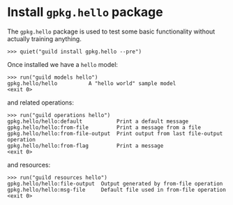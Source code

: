 # Install `gpkg.hello` package

The `gpkg.hello` package is used to test some basic functionality without
actually training anything.

    >>> quiet("guild install gpkg.hello --pre")

Once installed we have a `hello` model:

    >>> run("guild models hello")
    gpkg.hello/hello          A "hello world" sample model
    <exit 0>

and related operations:

    >>> run("guild operations hello")
    gpkg.hello/hello:default           Print a default message
    gpkg.hello/hello:from-file         Print a message from a file
    gpkg.hello/hello:from-file-output  Print output from last file-output operation
    gpkg.hello/hello:from-flag         Print a message
    <exit 0>

and resources:

    >>> run("guild resources hello")
    gpkg.hello/hello:file-output  Output generated by from-file operation
    gpkg.hello/hello:msg-file     Default file used in from-file operation
    <exit 0>
